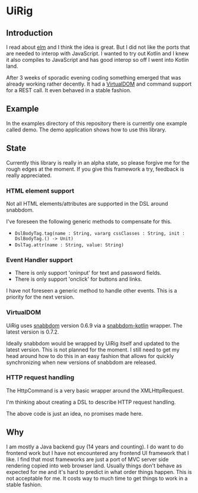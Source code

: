 # UiRig

## Introduction
I read about [elm](http://elm-lang.org/) and I think the idea is great. But I did not like the ports that are needed
to interop with JavaScript. I wanted to try out Kotlin and I knew it also compiles to JavaScript and has good interop
so off I went into Kotlin land. 

After 3 weeks of sporadic evening coding something emerged that was already working rather decently. 
It had a [VirtualDOM](https://github.com/snabbdom/snabbdom) and command support for a REST call. 
It even behaved in a stable fashion.
 
## Example
In the examples directory of this repository there is currently one example called demo.
The demo application shows how to use this library.

## State
Currently this library is really in an alpha state, so please forgive me for the rough edges at the moment.
If you give this framework a try, feedback is really appreciated.

### HTML element support
Not all HTML elements/attributes are supported in the DSL around snabbdom.

I've foreseen the following generic methods to compensate for this. 
* `DslBodyTag.tag(name : String, vararg cssClasses : String, init : DslBodyTag.() -> Unit)`
* `DslTag.attr(name : String, value: String)`

### Event Handler support
* There is only support 'oninput' for text and password fields.
* There is only support 'onclick' for buttons and links. 

I have not foreseen a generic method to handle other events. This is a priority for the next version.

### VirtualDOM
UiRig uses [snabbdom](https://github.com/snabbdom/snabbdom) version 0.6.9 via a [snabbdom-kotlin](https://github.com/gbaldeck/snabbdom-kotlin) wrapper. The latest version is 0.7.2. 

Ideally snabbdom would be wrapped by UiRig itself and updated to the latest version. This is not planned for the moment. I still need to get my head around how to do this in an easy fashion that allows for quickly synchronizing when new versions of snabbdom are released.

### HTTP request handling
The HttpCommand is a very basic wrapper around the XMLHttpRequest.

I'm thinking about creating a DSL to describe HTTP request handling. 

The above code is just an idea, no promises made here.

## Why

I am mostly a Java backend guy (14 years and counting). 
I do want to do frontend work but I have not encountered any frontend UI framework that I like. 
I find that most frameworks are just a port of MVC server side rendering copied into web browser land.
Usually things don't behave as expected for me and it's hard to predict in what order things happen. This is not acceptable for me. It costs way to much time to get things to work in a stable fashion.
